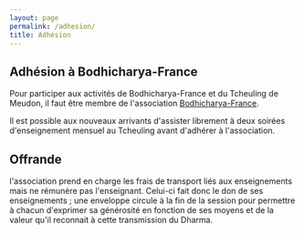 ```yaml
---
layout: page
permalink: /adhesion/
title: Adhésion
---
```


## Adhésion à Bodhicharya-France

Pour participer aux activités de Bodhicharya-France et du Tcheuling de Meudon,
il faut être membre de l'association
[Bodhicharya-France](https://www.bodhicharya-france.org/index.php/fr/adhesion-cotisation).

Il est possible aux nouveaux arrivants d'assister librement à deux soirées
d'enseignement mensuel au Tcheuling avant d'adhérer à l'association.

## Offrande

l'association prend en charge les frais de transport liés aux
enseignements mais ne rémunère pas l'enseignant. Celui-ci fait donc le don de
ses enseignements ; une enveloppe circule à la fin de la session pour permettre
à chacun d'exprimer sa générosité en fonction de ses moyens et de la valeur
qu'il reconnait à cette transmission du Dharma.